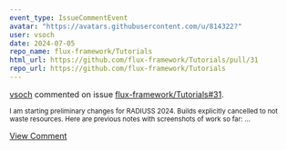 ```yaml
---
event_type: IssueCommentEvent
avatar: "https://avatars.githubusercontent.com/u/814322?"
user: vsoch
date: 2024-07-05
repo_name: flux-framework/Tutorials
html_url: https://github.com/flux-framework/Tutorials/pull/31
repo_url: https://github.com/flux-framework/Tutorials
---
```


<a href='https://github.com/vsoch' target='_blank'>vsoch</a> commented on issue <a href='https://github.com/flux-framework/Tutorials/pull/31' target='_blank'>flux-framework/Tutorials#31</a>.

<small>I am starting preliminary changes for RADIUSS 2024. Builds explicitly cancelled to not waste resources. Here are previous notes with screenshots of work so far:...</small>

<a href='https://github.com/flux-framework/Tutorials/pull/31' target='_blank'>View Comment</a>